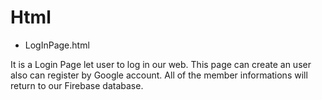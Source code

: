 # Html
 
* LogInPage.html

It is a Login Page let user to log in our web. 
This page can create an user also can register by Google account. 
All of the member informations will return to our Firebase database.
